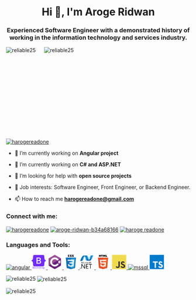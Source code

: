 <h1 align="center">Hi 👋, I'm Aroge Ridwan</h1>
<h3 align="center">Experienced Software Engineer with a demonstrated history of working in the information technology and services industry.</h3>
<img align="right" width="400" height="250"
     src="https://encrypted-tbn0.gstatic.com/images?q=tbn:ANd9GcTF4WvC5PYhh90XerR_RZXPr2mpyVzAB_f7jg&usqp=CAU" alt="reliable25" />
<p align="left"> <img src="https://komarev.com/ghpvc/?username=reliable25&label=Profile%20views&color=0e75b6&style=flat" alt="reliable25" /> </p>

<p align="left"> <a href="https://twitter.com/harogereadone" target="blank"><img src="https://img.shields.io/twitter/follow/harogereadone?logo=twitter&style=for-the-badge" alt="harogereadone" /></a> </p>

- 🔭 I’m currently working on **Angular project**

- 🌱 I’m currently working on **C# and ASP.NET**

- 🤝 I’m looking for help with **open source projects**

- 💼 Job interests: Software Engineer, Front Engineer, or Backend Engineer.

- 📫 How to reach me **harogereadone@gmail.com**

<h3 align="left">Connect with me:</h3>
<p align="left">
<a href="https://twitter.com/harogereadone" target="blank"><img align="center" src="https://raw.githubusercontent.com/rahuldkjain/github-profile-readme-generator/master/src/images/icons/Social/twitter.svg" alt="harogereadone" height="30" width="40" /></a>
<a href="https://linkedin.com/in/aroge-ridwan-b34a68166" target="blank"><img align="center" src="https://raw.githubusercontent.com/rahuldkjain/github-profile-readme-generator/master/src/images/icons/Social/linked-in-alt.svg" alt="aroge-ridwan-b34a68166" height="30" width="40" /></a>
<a href="https://fb.com/harogereadone" target="blank"><img align="center" src="https://raw.githubusercontent.com/rahuldkjain/github-profile-readme-generator/master/src/images/icons/Social/facebook.svg" alt="haroge readone" height="30" width="40" /></a>
</p>

<h3 align="left">Languages and Tools:</h3>
<p align="left"> <a href="https://angular.io" target="_blank" rel="noreferrer"> <img src="https://angular.io/assets/images/logos/angular/angular.svg" alt="angular" width="40" height="40"/> </a> <a href="https://getbootstrap.com" target="_blank" rel="noreferrer"> <img src="https://raw.githubusercontent.com/devicons/devicon/master/icons/bootstrap/bootstrap-plain-wordmark.svg" alt="bootstrap" width="40" height="40"/> </a> <a href="https://www.w3schools.com/cs/" target="_blank" rel="noreferrer"> <img src="https://raw.githubusercontent.com/devicons/devicon/master/icons/csharp/csharp-original.svg" alt="csharp" width="40" height="40"/> </a> <a href="https://www.w3schools.com/css/" target="_blank" rel="noreferrer"> <img src="https://raw.githubusercontent.com/devicons/devicon/master/icons/css3/css3-original-wordmark.svg" alt="css3" width="40" height="40"/> </a> <a href="https://dotnet.microsoft.com/" target="_blank" rel="noreferrer"> <img src="https://raw.githubusercontent.com/devicons/devicon/master/icons/dot-net/dot-net-original-wordmark.svg" alt="dotnet" width="40" height="40"/> </a> <a href="https://www.w3.org/html/" target="_blank" rel="noreferrer"> <img src="https://raw.githubusercontent.com/devicons/devicon/master/icons/html5/html5-original-wordmark.svg" alt="html5" width="40" height="40"/> </a> <a href="https://developer.mozilla.org/en-US/docs/Web/JavaScript" target="_blank" rel="noreferrer"> <img src="https://raw.githubusercontent.com/devicons/devicon/master/icons/javascript/javascript-original.svg" alt="javascript" width="40" height="40"/> </a> <a href="https://www.microsoft.com/en-us/sql-server" target="_blank" rel="noreferrer"> <img src="https://www.svgrepo.com/show/303229/microsoft-sql-server-logo.svg" alt="mssql" width="40" height="40"/> </a> <a href="https://www.typescriptlang.org/" target="_blank" rel="noreferrer"> <img src="https://raw.githubusercontent.com/devicons/devicon/master/icons/typescript/typescript-original.svg" alt="typescript" width="40" height="40"/> </a> </p>

<p><img align="left" src="https://github-readme-stats.vercel.app/api/top-langs?username=reliable25&show_icons=true&locale=en&layout=compact" alt="reliable25" /></p>

<p>&nbsp;<img align="center" src="https://github-readme-stats.vercel.app/api?username=reliable25&show_icons=true&locale=en" alt="reliable25" /></p>

<p><img align="center" src="https://github-readme-streak-stats.herokuapp.com/?user=reliable25&" alt="reliable25" /></p>

